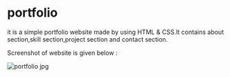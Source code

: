 # portfolio
it is a simple portfolio website made by using HTML &amp; CSS.It contains about section,skill section,project section and contact section.

Screenshot of website is given below :

![portfolio jpg](https://github.com/itsmanojcode/portfolio/assets/169477397/0896a82b-0afe-4e35-b5ab-0aa794879104)
